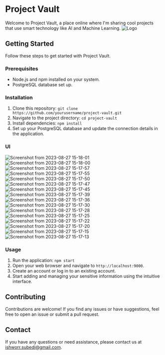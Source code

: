 # Project Vault


Welcome to Project Vault, a place online where I'm sharing cool projects that use smart technology like AI and Machine Learning. 
![Logo](https://github.com/ishworrsubedii/Project-Vault/assets/45705878/6c99c5a3-d17d-4b37-9856-1546296eaae9)


## Getting Started

Follow these steps to get started with Project Vault.

### Prerequisites

- Node.js and npm installed on your system.
- PostgreSQL database set up.

### Installation

1. Clone this repository: `git clone https://github.com/yourusername/project-vault.git`
2. Navigate to the project directory: `cd project-vault`
3. Install dependencies: `npm install`
4. Set up your PostgreSQL database and update the connection details in the application.

### UI
![Screenshot from 2023-08-27 15-18-01](https://github.com/ishworrsubedii/Project-Vault/assets/45705878/b80ddd76-9e94-486c-8b26-123baab95579)
![Screenshot from 2023-08-27 15-18-00](https://github.com/ishworrsubedii/Project-Vault/assets/45705878/6d690dfd-7802-483c-a056-90b0458192e2)
![Screenshot from 2023-08-27 15-17-57](https://github.com/ishworrsubedii/Project-Vault/assets/45705878/e636d9b0-0ce5-4b7b-b909-dd98d8234855)
![Screenshot from 2023-08-27 15-17-55](https://github.com/ishworrsubedii/Project-Vault/assets/45705878/f4cebb12-dbcf-4ac4-abc2-6d5d4ca8ac54)
![Screenshot from 2023-08-27 15-17-50](https://github.com/ishworrsubedii/Project-Vault/assets/45705878/5555ab3c-4fa8-43c5-89e4-734b84b239a8)
![Screenshot from 2023-08-27 15-17-47](https://github.com/ishworrsubedii/Project-Vault/assets/45705878/d61ea5cc-17af-442f-ae75-db4d1b3e34e9)
![Screenshot from 2023-08-27 15-17-45](https://github.com/ishworrsubedii/Project-Vault/assets/45705878/b5b1a449-7fe7-4ed5-9530-f0553b801570)
![Screenshot from 2023-08-27 15-17-39](https://github.com/ishworrsubedii/Project-Vault/assets/45705878/62494e2e-1a04-4ddb-9ef8-20fd0126463c)
![Screenshot from 2023-08-27 15-17-36](https://github.com/ishworrsubedii/Project-Vault/assets/45705878/afa3b769-c1bb-4531-bd16-d7f49f8f0582)
![Screenshot from 2023-08-27 15-17-30](https://github.com/ishworrsubedii/Project-Vault/assets/45705878/6d0392b7-d70a-4422-bf68-a54204d68203)
![Screenshot from 2023-08-27 15-17-28](https://github.com/ishworrsubedii/Project-Vault/assets/45705878/c2219b0f-b341-4a75-a366-a9b51fc72084)
![Screenshot from 2023-08-27 15-17-25](https://github.com/ishworrsubedii/Project-Vault/assets/45705878/6ee896c9-37eb-44dc-864a-78dd4c8b5d63)
![Screenshot from 2023-08-27 15-17-22](https://github.com/ishworrsubedii/Project-Vault/assets/45705878/5977df32-78a8-4e7d-b223-e4fc2e4eea49)
![Screenshot from 2023-08-27 15-17-20](https://github.com/ishworrsubedii/Project-Vault/assets/45705878/68d2a0ac-920f-4f16-8014-cb1640750c3d)
![Screenshot from 2023-08-27 15-17-15](https://github.com/ishworrsubedii/Project-Vault/assets/45705878/1b60a181-18a8-48af-a243-0ce2926aebd8)
![Screenshot from 2023-08-27 15-17-13](https://github.com/ishworrsubedii/Project-Vault/assets/45705878/1f808938-2775-482e-9c3b-b7666302dca8)



### Usage

1. Run the application: `npm start`
2. Open your web browser and navigate to `http://localhost:9000`.
3. Create an account or log in to an existing account.
4. Start adding and managing your sensitive information using the intuitive interface.

## Contributing

Contributions are welcome! If you find any issues or have suggestions, feel free to open an issue or submit a pull request.



## Contact

If you have any questions or need assistance, please contact us at ishworr.subedi@gmail.com.

